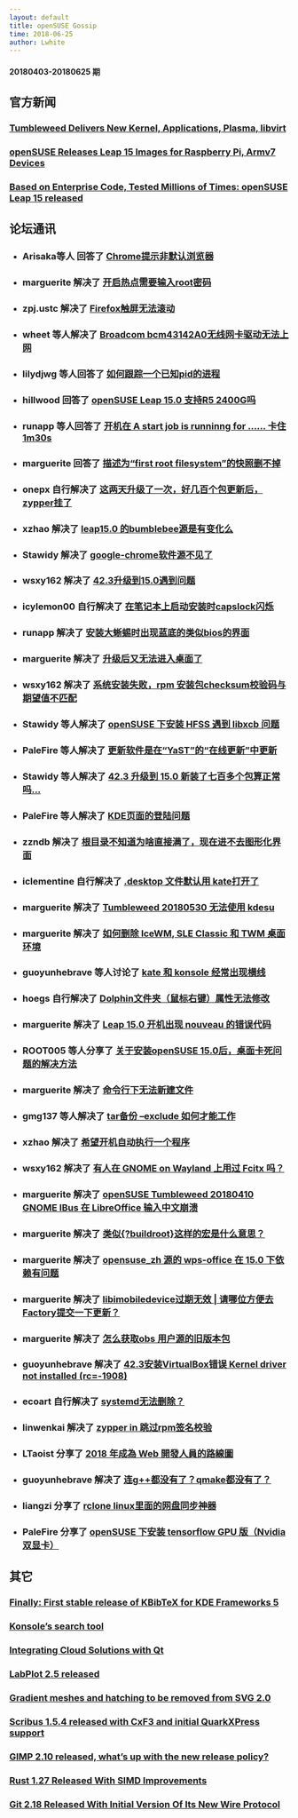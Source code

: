 ```yaml
---
layout: default
title: openSUSE Gossip
time: 2018-06-25
author: Lwhite
---
```


#### 20180403-20180625 期

## 官方新闻

### [Tumbleweed Delivers New Kernel, Applications, Plasma, libvirt](https://news.opensuse.org/2018/06/20/tumbleweed-delivers-new-kernel-frameworks-plasma-libvirt/)

### [openSUSE Releases Leap 15 Images for Raspberry Pi, Armv7 Devices](https://news.opensuse.org/2018/06/14/opensuse-releases-leap-15-images-for-raspberry-pi-armv7-devices/)

### [Based on Enterprise Code, Tested Millions of Times: openSUSE Leap 15 released](https://news.opensuse.org/2018/05/25/based-on-enterprise-code-tested-millions-of-times-opensuse-leap-15-released/)


## 论坛通讯

* ###  Arisaka等人 回答了 [Chrome提示非默认浏览器](https://forum.suse.org.cn/t/topic/10131)


* ### marguerite 解决了 [开启热点需要输入root密码 ](https://forum.suse.org.cn/t/topic/10059)

* ### zpj.ustc 解决了 [Firefox触屏无法滚动](https://forum.suse.org.cn/t/topic/9597)

* ### wheet 等人解决了 [Broadcom bcm43142A0无线网卡驱动无法上网](https://forum.suse.org.cn/t/topic/10049)

* ### lilydjwg 等人回答了 [如何跟踪一个已知pid的进程](https://forum.suse.org.cn/t/topic/9983)

* ### hillwood 回答了 [openSUSE Leap 15.0 支持R5 2400G吗](https://forum.suse.org.cn/t/topic/10171)

* ### runapp 等人回答了 [开机在 A start job is runninng for …… 卡住 1m30s ](https://forum.suse.org.cn/t/topic/10183)

* ### marguerite 回答了 [描述为“first root filesystem”的快照删不掉](https://forum.suse.org.cn/t/topic/10137)

* ### onepx 自行解决了 [这两天升级了一次，好几百个包更新后，zypper挂了](https://forum.suse.org.cn/t/topic/10116)

* ### xzhao 解决了 [leap15.0 的bumblebee源是有变化么](https://forum.suse.org.cn/t/topic/10118)

* ### Stawidy 解决了 [google-chrome软件源不见了](https://forum.suse.org.cn/t/topic/10105)

* ### wsxy162 解决了 [42.3升级到15.0遇到问题](https://forum.suse.org.cn/t/topic/10104)

* ### icylemon00 自行解决了 [在笔记本上启动安装时capslock闪烁](https://forum.suse.org.cn/t/topic/10081)

* ### runapp 解决了 [安装大蜥蜴时出现蓝底的类似bios的界面](https://forum.suse.org.cn/t/topic/4864)

* ### marguerite 解决了 [升级后又无法进入桌面了](https://forum.suse.org.cn/t/topic/10052)

* ### wsxy162 解决了 [系统安装失败，rpm 安装包checksum校验码与期望值不匹配 ](https://forum.suse.org.cn/t/topic/9636)

* ### Stawidy 等人解决了 [openSUSE 下安装 HFSS 遇到 libxcb 问题](https://forum.suse.org.cn/t/topic/10031)

* ### PaleFire 等人解决了 [更新软件是在“YaST”的“在线更新”中更新](https://forum.suse.org.cn/t/topic/10040)

* ### Stawidy 等人解决了 [42.3 升级到 15.0 新装了七百多个包算正常吗… ](https://forum.suse.org.cn/t/topic/10014)

* ### PaleFire 等人解决了 [KDE页面的登陆问题](https://forum.suse.org.cn/t/topic/10054)

* ### zzndb 解决了 [根目录不知道为啥直接满了，现在进不去图形化界面](https://forum.suse.org.cn/t/topic/9696)

* ### iclementine 自行解决了 [.desktop 文件默认用 kate打开了](https://forum.suse.org.cn/t/topic/10134)

* ### marguerite 解决了 [Tumbleweed 20180530 无法使用 kdesu](https://forum.suse.org.cn/t/topic/10151)

* ### marguerite 解决了 [如何删除 IceWM, SLE Classic 和 TWM 桌面环境](https://forum.suse.org.cn/t/topic/10162)

* ### guoyunhebrave 等人讨论了 [kate 和 konsole 经常出现横线](https://forum.suse.org.cn/t/topic/10204)

* ### hoegs 自行解决了 [Dolphin文件夹（鼠标右键）属性无法修改](https://forum.suse.org.cn/t/topic/10220)

* ### marguerite 解决了 [Leap 15.0 开机出现 nouveau 的错误代码](https://forum.suse.org.cn/t/topic/10144)

* ### ROOT005 等人分享了 [关于安装openSUSE 15.0后，桌面卡死问题的解决方法](https://forum.suse.org.cn/t/topic/10142)

* ### marguerite 解决了 [命令行下无法新建文件](https://forum.suse.org.cn/t/topic/10207)

* ### gmg137 等人解决了 [tar备份 –exclude 如何才能工作](https://forum.suse.org.cn/t/topic/10180)

* ### xzhao 解决了 [希望开机自动执行一个程序](https://forum.suse.org.cn/t/topic/9969)

* ### wsxy162 解决了 [有人在 GNOME on Wayland 上用过 Fcitx 吗？](https://forum.suse.org.cn/t/topic/10001)

* ### marguerite 解决了 [openSUSE Tumbleweed 20180410 GNOME IBus 在 LibreOffice 输入中文崩溃](https://forum.suse.org.cn/t/topic/9985)

* ### marguerite 解决了 [类似{?buildroot}这样的宏是什么意思？](https://forum.suse.org.cn/t/topic/10102)

* ### marguerite 解决了 [opensuse_zh 源的 wps-office 在 15.0 下依赖有问题](https://forum.suse.org.cn/t/topic/10114)

* ### marguerite 解决了 [libimobiledevice过期无效 | 请哪位方便去Factory提交一下更新？ ](https://forum.suse.org.cn/t/topic/10170)

* ### marguerite 解决了  [怎么获取obs 用户源的旧版本包](https://forum.suse.org.cn/t/topic/10193)

* ### guoyunhebrave 解决了 [42.3安装VirtualBox错误 Kernel driver not installed (rc=-1908)](https://forum.suse.org.cn/t/topic/10089)

* ### ecoart 自行解决了 [systemd无法删除？](https://forum.suse.org.cn/t/topic/10132)

* ### linwenkai 解决了 [zypper in 跳过rpm签名校验](https://forum.suse.org.cn/t/topic/9980)

* ### LTaoist 分享了 [2018 年成為 Web 開發人員的路線圖](https://forum.suse.org.cn/t/topic/9991)

* ### guoyunhebrave 解决了 [连g++都没有了？qmake都没有了？](https://forum.suse.org.cn/t/topic/10125)

* ### liangzi 分享了 [rclone linux里面的网盘同步神器](https://forum.suse.org.cn/t/topic/9957)

* ### PaleFire 分享了 [openSUSE 下安装 tensorflow GPU 版（Nvidia 双显卡）](https://forum.suse.org.cn/t/topic/10029)





## 其它


###  [Finally: First stable release of KBibTeX for KDE Frameworks 5](https://t-fischer.dreamwidth.org/7353.html)

### [Konsole’s search tool](https://www.angrycane.com.br/en/2018/06/22/konsoles-search-tool/)

### [Integrating Cloud Solutions with Qt](https://blog.qt.io/blog/2018/06/22/integrating-cloud-solutions-qt/)

### [LabPlot 2.5 released](https://labplot.kde.org/2018/06/21/labplot-2-5-released/)

### [Gradient meshes and hatching to be removed from SVG 2.0](http://libregraphicsworld.org/blog/entry/gradient-meshes-and-hatching-to-be-removed-from-svg-2-0)

### [Scribus 1.5.4 released with CxF3 and initial QuarkXPress support](http://libregraphicsworld.org/blog/entry/scribus-1-5-4-released-with-cxf3-and-quarkxpress-support)

### [GIMP 2.10 released, what’s up with the new release policy?](http://libregraphicsworld.org/blog/entry/gimp-2-10-released-new-policy)

### [Rust 1.27 Released With SIMD Improvements](http://www.phoronix.com/scan.php?page=news_item&px=Rust-1.27-Released)

### [Git 2.18 Released With Initial Version Of Its New Wire Protocol](http://www.phoronix.com/scan.php?page=news_item&px=Git-2.18-Released)

